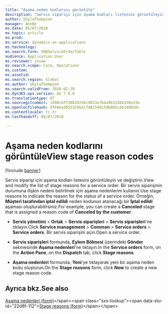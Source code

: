 ```yaml
---
title: "Aşama neden kodlarını görüntüle"
description: "Servis siparişi için aşama kodları listesini görüntüleyin ve değiştirin."
author: ShylaThompson
manager: AnnBe
ms.date: 05/07/2018
ms.topic: article
ms.prod: 
ms.service: dynamics-ax-applications
ms.technology: 
ms.search.form: SMAServiceOrderTable
audience: Application User
ms.reviewer: josaw
ms.search.scope: Core, Operations
ms.custom: 
ms.assetid: 
ms.search.region: Global
ms.author: ShylaThompson
ms.search.validFrom: 2016-02-28
ms.dyn365.ops.version: AX 7.0.0
ms.translationtype: HT
ms.sourcegitcommit: 1d98cbff30620256c9d13e7b4a90314db150e33e
ms.openlocfilehash: df69ea3655329ea17d81549c54b092cab140016c
ms.contentlocale: tr-tr
ms.lasthandoff: 08/07/2018

---
```



# <a name="view-stage-reason-codes"></a><span data-ttu-id="22d8f-103">Aşama neden kodlarını görüntüle</span><span class="sxs-lookup"><span data-stu-id="22d8f-103">View stage reason codes</span></span> 

[!include [banner](../includes/banner.md)]


<span data-ttu-id="22d8f-104">Servis siparişi için aşama kodları listesini görüntüleyin ve değiştirin.</span><span class="sxs-lookup"><span data-stu-id="22d8f-104">View and modify the list of stage reasons for a service order.</span></span> <span data-ttu-id="22d8f-105">Bir servis siparişinin durumuna ilişkin nedeni belirtmek için aşama nedenlerini kullanın.</span><span class="sxs-lookup"><span data-stu-id="22d8f-105">Use stage reasons to indicate the reason for the status of a service order.</span></span> <span data-ttu-id="22d8f-106">Örneğin, **Müşteri tarafından iptal edildi** neden kodunun atanacağı bir **İptal edildi** aşaması oluşturabilirsiniz.</span><span class="sxs-lookup"><span data-stu-id="22d8f-106">For example, you can create a **Canceled** stage that is assigned a reason code of **Canceled by the customer**.</span></span>

  - <span data-ttu-id="22d8f-107">**Servis yönetimi** \> **Ortak** \> **Servis siparişleri** \> **Servis siparişleri**'ne tıklayın.</span><span class="sxs-lookup"><span data-stu-id="22d8f-107">Click **Service management** \> **Common** \> **Service orders** \> **Service orders**.</span></span> <span data-ttu-id="22d8f-108">Bir servis siparişini açın.</span><span class="sxs-lookup"><span data-stu-id="22d8f-108">Open a service order.</span></span>

  - <span data-ttu-id="22d8f-109">**Servis siparişleri** formunda, **Eylem Bölmesi** üzerindeki **Gönder** sekmesinde **Aşama nedenleri**'ne tıklayın.</span><span class="sxs-lookup"><span data-stu-id="22d8f-109">In the **Service orders** form, on the **Action Pane**, on the **Dispatch** tab, click **Stage reasons**.</span></span>

  - <span data-ttu-id="22d8f-110">**Aşama nedenleri** formunda, **Yeni**'ye tıklayarak yeni bir aşama neden kodu oluşturun.</span><span class="sxs-lookup"><span data-stu-id="22d8f-110">On the **Stage reasons** form, click **New** to create a new stage reason code.</span></span>

## <a name="see-also"></a><span data-ttu-id="22d8f-111">Ayrıca bkz.</span><span class="sxs-lookup"><span data-stu-id="22d8f-111">See also</span></span>

<span data-ttu-id="22d8f-112">[Aşama nedenleri (form)](https://technet.microsoft.com/en-us/library/aa582897\(v=ax.60\))</span><span class="sxs-lookup"><span data-stu-id="22d8f-112">[Stage reasons (form)](https://technet.microsoft.com/en-us/library/aa582897\(v=ax.60\))</span></span>

  



